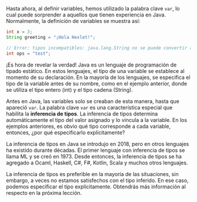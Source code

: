 Hasta ahora, al definir variables, hemos utilizado la palabra clave `var`, lo cual puede sorprender a aquellos que tienen experiencia en Java. Normalmente, la definición de variables se muestra así:

```java
int x = 3;
String greeting = "¡Hola Hexlet!";

// Error: tipos incompatibles: java.lang.String no se puede convertir a int
int ops = "test";
```

¡Es hora de revelar la verdad! Java es un lenguaje de programación de tipado estático. En estos lenguajes, el tipo de una variable se establece al momento de su declaración. En la mayoría de los lenguajes, se especifica el tipo de la variable antes de su nombre, como en el ejemplo anterior, donde se utiliza el tipo entero (int) y el tipo cadena (String).

Antes en Java, las variables solo se creaban de esta manera, hasta que apareció `var`. La palabra clave `var` es una característica especial que habilita la **inferencia de tipos**. La inferencia de tipos determina automáticamente el tipo del valor asignado y lo vincula a la variable. En los ejemplos anteriores, es obvio qué tipo corresponde a cada variable, entonces, ¿por qué especificarlo explícitamente?

La inferencia de tipos en Java se introdujo en 2018, pero en otros lenguajes ha existido durante décadas. El primer lenguaje con inferencia de tipos se llama ML y se creó en 1973. Desde entonces, la inferencia de tipos se ha agregado a Ocaml, Haskell, C#, F#, Kotlin, Scala y muchos otros lenguajes.

La inferencia de tipos es preferible en la mayoría de las situaciones, sin embargo, a veces no estamos satisfechos con el tipo inferido. En ese caso, podemos especificar el tipo explícitamente. Obtendrás más información al respecto en la próxima lección.

